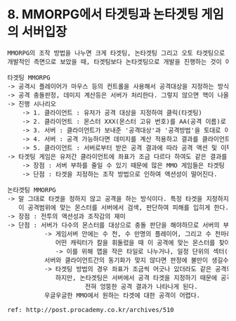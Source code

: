 # 8. MMORPG에서 타겟팅과 논타겟팅 게임의 서버입장

<pre>
MMORPG의 조작 방법을 나누면 크게 타겟팅, 논타겟팅 그리고 오토 타겟팅으로 나누어 진다.
개발적인 측면으로 보았을 때, 타겟팅보다 논타겟팅으로 개발을 진행하는 것이 어려운데 왜 그런지 알아보자.

타겟팅 MMORPG
-> 공격시 플레이어가 마우스 등의 컨트롤을 사용해서 공격대상을 지정하는 방식.
-> 공격 충돌판정, 데미지 계산등은 서버가 처리한다. 그렇지 않으면 핵이 나올 수 있기 때문에 모두 서버가 결정한다.
-> 진행 시나리오
    -> 1. 클라이언트 : 유저가 공격 대상을 지정하여 클릭(타겟팅)
    -> 2. 클라이언트 : 몬스터 XXX(몬스터 고유 번호)를 AA(공격 이름)로 공격" 메시지를 서버로 전송
    -> 3. 서버 : 클라이언트가 보내준 '공격대상'과 '공격방법'을 토대로 이 플레이어가 공격이 가능한지 판단(거리, 장애물, 해당 스킬 사용여부)
    -> 4. 서버 : 공격 가능하다면 데미지를 계산 적용하고 결과를 클라이언트에 전송
    -> 5. 클라이언트 : 서버로부터 받은 공격 결과에 따라 공격 액션 및 이펙트 표시
-> 타겟팅 게임은 유저간 클라이언트에 좌표가 조금 다르다 하여도 같은 결과를 유도할 수 있다.
    -> 장점 : 서버 부하를 줄일 수 있기 때문에 많은 MMO 게임들은 타겟팅 방식을 기본 방식으로 사용하였다.
    -> 단점 : 타겟을 지정하는 조작 방법으로 인하여 액션성이 떨어진다.
    
논타겟팅 MMORPG
-> 말 그대로 타겟을 정하지 않고 공격을 하는 방식이다. 특정 타겟을 지정하지 않고 공격행동을 하였을 때
   이 공격범위에 맞는 몬스터를 서버에서 검색, 판단하여 피해를 입히게 한다.
-> 장점 : 전투의 액션성과 조작감의 재미
-> 단점 : 서버가 다수의 몬스터를 대상으로 충돌 판단을 해야하므로 서버의 부하가 크다.
          -> 게임서버 안에는 수 천, 수 만명의 플레이어, 그리고 수 천마리의 몬스터 오브젝트가 살아 움직이고 있다.
             어떤 캐릭터가 칼을 휘둘렀을 때 이 공격에 맞는 몬스터를 찾아 검색하는 일은 쉬운일이 아니다.
             -> 이를 위해 맵을 작은 타일로 나누거나, 일정 단위의 섹터(클러스터)로 분할하여 충돌 검색의 범위를 줄이기 위한 벙법들을 사용한다.
          서버와 클라이언트간의 동기화가 맞지 않다면 판정에 불만이 생길수 있다.
          -> 타겟팅 방법의 경우 좌표가 조금씩 어긋나 있더라도 같은 공격의 결과를 유도할 수 있다.
             하지만, 논타겟팅은 서버에서 공격 타겟을 지정하기 때문에 공격자의 클라이언트에서 보는 캐릭터의 좌표와 서버의 캐릭터 좌표가 다르다면
                     전혀 엉뚱한 공격 결과가 나타나게 된다.
          우글우글한 MMO에서 원하는 타겟에 대한 공격이 어렵다.

ref: http://post.procademy.co.kr/archives/510
</pre>
